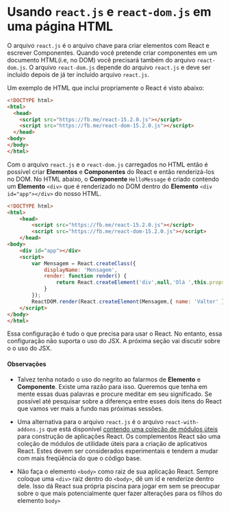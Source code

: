# Usando `react.js` e `react-dom.js` em uma página HTML

O arquivo `react.js` é o arquivo chave para criar elementos com React e escrever Componentes. Quando você pretende criar componentes em um documento HTML(i.e, no DOM) você precisará também do arquivo `react-dom.js`. O arquivo `react-dom.js` depende do 
arquivo `react.js` e deve ser incluído depois de já ter incluído arquivo `react.js`.

Um exemplo de HTML que inclui propriamente o React é visto abaixo:

```html
<!DOCTYPE html>
<html>
  <head>
    <script src="https://fb.me/react-15.2.0.js"></script>
    <script src="https://fb.me/react-dom-15.2.0.js"></script>
  </head>
<body>
</body>
</html>
```

Com o arquivo `react.js` e o `react-dom.js` carregados no HTML então é possível criar **Elementos** e **Componentes** do React e então renderizá-los no DOM. No HTML abaixo, o **Componente** `HelloMessage` é criado contendo um **Elemento** `<div>` que é renderizado no DOM dentro do **Elemento**  `<div id="app"></div>` do nosso HTML. 

```html
<!DOCTYPE html>
<html>
    <head>
        <script src="https://fb.me/react-15.2.0.js"></script>
        <script src="https://fb.me/react-dom-15.2.0.js"></script>
    </head>
<body>
    <div id="app"></div>
    <script>
        var Mensagem = React.createClass({
            displayName: 'Mensagem',
            render: function render() {
                return React.createElement('div',null,'Olá ',this.props.name);
            }
        });
        ReactDOM.render(React.createElement(Mensagem,{ name: 'Valter' }), document.getElementById('app'));
    </script>
</body>
</html>
```

Essa configuração é tudo o que precisa para usar o React. No entanto, essa configuração não suporta o uso do JSX. A próxima seção vai discutir sobre o o uso do JSX.   

#### Observações

* Talvez tenha notado o uso do negrito ao falarmos de **Elemento** e **Componente**. Existe uma razão para isso. Queremos que tenha em mente essas duas palavras e procure meditar em seu significado. Se possível até pesquisar sobre a diferença entre esses dois itens do React que vamos ver mais a fundo nas próximas sessões. 

* Uma alternativa para o arquivo `react.js` é o arquivo `react-with-addons.js` que está disponível [contendo uma coleção de módulos úteis](https://facebook.github.io/react/docs/addons.html) para construção de aplicações React. Os complementos React são uma coleção de módulos de utilidade úteis para a criação de aplicativos React. Estes devem ser considerados experimentais e tendem a mudar com mais freqüência do que o código base.

* Não faça o elemento `<body>` como raiz de sua aplicação React. Sempre coloque uma `<div>` raiz dentro do `<body>`, dê um id e renderize dentro dele. Isso dá React sua própria piscina para jogar em sem se preocupar sobre o que mais potencialmente quer fazer alterações para os filhos do elemento ` body> `


